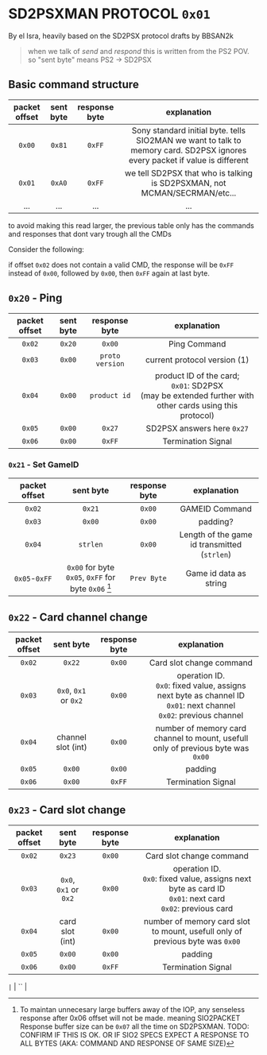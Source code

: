 # SD2PSXMAN PROTOCOL `0x01`

By el Isra, heavily based on the SD2PSX protocol drafts by BBSAN2k

> when we talk of _send_ and _respond_ this is written from the PS2 POV. so "sent byte" means PS2 -> SD2PSX

## Basic command structure
packet offset | sent byte | response byte | explanation |
:-----------: | :-------: | :-----------: | :---------: |
`0x00`        | `0x81`    | `0xFF`        | Sony standard initial byte. tells SIO2MAN we want to talk to memory card. SD2PSX ignores every packet if value is different
`0x01`        | `0xA0`    | `0xFF`        | we tell SD2PSX that who is talking is SD2PSXMAN, not MCMAN/SECRMAN/etc...
| ... | ... | ... | ...

to avoid making this read larger, the previous table only has the commands and responses that dont vary trough all the CMDs

Consider the following:

if offset `0x02` does not contain a valid CMD, the response will be `0xFF` instead of `0x00`, followed by `0x00`, then `0xFF` again at last byte.


## `0x20` - Ping
packet offset | sent byte | response byte | explanation |
:-----------: | :-------: | :-----------: | :---------: |
`0x02`        |`0x20`     | `0x00` | Ping Command |
`0x03`        |`0x00`     | `proto version` | current protocol version (1) |
`0x04`        |`0x00`     | `product id` | product ID of the card; <br>`0x01`: SD2PSX<br> (may be extended further with other cards using this protocol) |
`0x05`        | `0x00`    | `0x27` | SD2PSX answers here `0x27` |
`0x06`        | `0x00`    | `0xFF` | Termination Signal |

### `0x21` - Set GameID 
packet offset | sent byte | response byte | explanation |
:-----------: | :-------: | :-----------: | :---------: |
| `0x02` | `0x21` |`0x00`| GAMEID Command |
| `0x03` | `0x00` |`0x00`| padding? |
| `0x04` | `strlen` |`0x00`| Length of the game id transmitted (`strlen`) |
| `0x05`-`0xFF` | `0x00` for byte `0x05`, `0xFF` for byte `0x06` [^PACKETLEN] |`Prev Byte`| Game id data as string |

[^PACKETLEN]: To maintan unnecesary large buffers away of the IOP, any senseless response after 0x06 offset will not be made. meaning SIO2PACKET Response buffer size can be `0x07` all the time on SD2PSXMAN. TODO: CONFIRM IF THIS IS OK. OR IF SIO2 SPECS EXPECT A RESPONSE TO ALL BYTES (AKA: COMMAND AND RESPONSE OF SAME SIZE)

## `0x22` - Card channel change
packet offset | sent byte | response byte | explanation |
:-----------: | :-------: | :-----------: | :---------: |
`0x02`        | `0x22`    | `0x00`        | Card slot change command
`0x03`        | `0x0`, `0x1` or `0x2` | `0x00` | operation ID.</br>`0x0`: fixed value, assigns next byte as channel ID</br>`0x01`: next channel</br>`0x02`: previous channel
`0x04`        | channel slot (int) | `0x00`  | number of memory card channel to mount, usefull only of previous byte was `0x00`
`0x05` | `0x00` | `0x00` | padding
`0x06` |`0x00`| `0xFF` | Termination Signal |

## `0x23` - Card slot change
packet offset | sent byte | response byte | explanation |
:-----------: | :-------: | :-----------: | :---------: |
`0x02`        | `0x23`    | `0x00`        | Card slot change command
`0x03`        | `0x0`, `0x1` or `0x2` | `0x00` | operation ID.</br>`0x0`: fixed value, assigns next byte as card ID</br>`0x01`: next card</br>`0x02`: previous card
`0x04`        | card slot (int) | `0x00`  | number of memory card slot to mount, usefull only of previous byte was `0x00`
`0x05` | `0x00` | `0x00` | padding
`0x06` |`0x00`| `0xFF` | Termination Signal |



`` | `` | `` | 